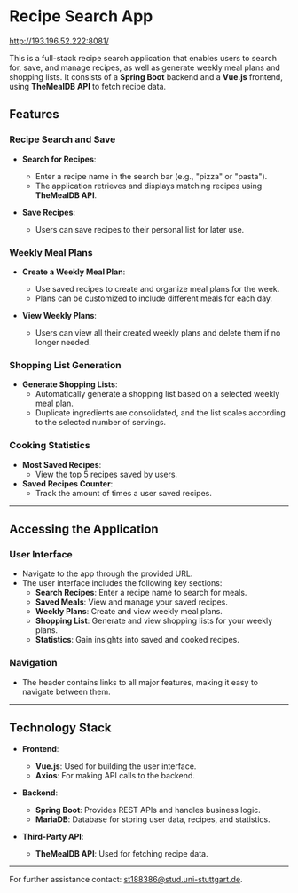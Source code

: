 # Recipe Search App

http://193.196.52.222:8081/

This is a full-stack recipe search application that enables users to search for, save, and manage recipes, as well as generate weekly meal plans and shopping lists. It consists of a **Spring Boot** backend and a **Vue.js** frontend, using **TheMealDB API** to fetch recipe data.

## Features

### Recipe Search and Save

- **Search for Recipes**:

  - Enter a recipe name in the search bar (e.g., "pizza" or "pasta").
  - The application retrieves and displays matching recipes using **TheMealDB API**.

- **Save Recipes**:
  - Users can save recipes to their personal list for later use.

### Weekly Meal Plans

- **Create a Weekly Meal Plan**:

  - Use saved recipes to create and organize meal plans for the week.
  - Plans can be customized to include different meals for each day.

- **View Weekly Plans**:
  - Users can view all their created weekly plans and delete them if no longer needed.

### Shopping List Generation

- **Generate Shopping Lists**:
  - Automatically generate a shopping list based on a selected weekly meal plan.
  - Duplicate ingredients are consolidated, and the list scales according to the selected number of servings.

### Cooking Statistics

- **Most Saved Recipes**:
  - View the top 5 recipes saved by users.
- **Saved Recipes Counter**:
  - Track the amount of times a user saved recipes.

---

## Accessing the Application

### User Interface

- Navigate to the app through the provided URL.
- The user interface includes the following key sections:
  - **Search Recipes**: Enter a recipe name to search for meals.
  - **Saved Meals**: View and manage your saved recipes.
  - **Weekly Plans**: Create and view weekly meal plans.
  - **Shopping List**: Generate and view shopping lists for your weekly plans.
  - **Statistics**: Gain insights into saved and cooked recipes.

### Navigation

- The header contains links to all major features, making it easy to navigate between them.

---

## Technology Stack

- **Frontend**:
  - **Vue.js**: Used for building the user interface.
  - **Axios**: For making API calls to the backend.
- **Backend**:

  - **Spring Boot**: Provides REST APIs and handles business logic.
  - **MariaDB**: Database for storing user data, recipes, and statistics.

- **Third-Party API**:
  - **TheMealDB API**: Used for fetching recipe data.

---

For further assistance contact: st188386@stud.uni-stuttgart.de.
